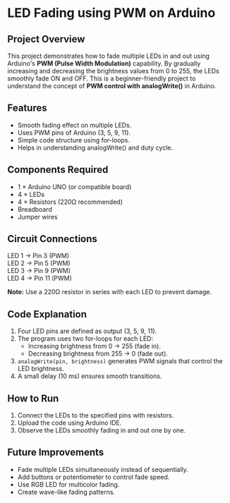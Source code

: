 # LED Fading using PWM on Arduino

## Project Overview
This project demonstrates how to fade multiple LEDs in and out using Arduino's **PWM (Pulse Width Modulation)** capability. By gradually increasing and decreasing the brightness values from 0 to 255, the LEDs smoothly fade ON and OFF. This is a beginner-friendly project to understand the concept of **PWM control with analogWrite()** in Arduino.

## Features
- Smooth fading effect on multiple LEDs.  
- Uses PWM pins of Arduino (3, 5, 9, 11).  
- Simple code structure using for-loops.  
- Helps in understanding analogWrite() and duty cycle.  

## Components Required
- 1 × Arduino UNO (or compatible board)  
- 4 × LEDs  
- 4 × Resistors (220Ω recommended)  
- Breadboard  
- Jumper wires  

## Circuit Connections
LED 1 -> Pin 3 (PWM)  
LED 2 -> Pin 5 (PWM)  
LED 3 -> Pin 9 (PWM)  
LED 4 -> Pin 11 (PWM)  

**Note:** Use a 220Ω resistor in series with each LED to prevent damage.

## Code Explanation
1. Four LED pins are defined as output (3, 5, 9, 11).  
2. The program uses two for-loops for each LED:  
   - Increasing brightness from 0 → 255 (fade in).  
   - Decreasing brightness from 255 → 0 (fade out).  
3. `analogWrite(pin, brightness)` generates PWM signals that control the LED brightness.  
4. A small delay (10 ms) ensures smooth transitions.  

## How to Run
1. Connect the LEDs to the specified pins with resistors.  
2. Upload the code using Arduino IDE.  
3. Observe the LEDs smoothly fading in and out one by one.  

## Future Improvements
- Fade multiple LEDs simultaneously instead of sequentially.  
- Add buttons or potentiometer to control fade speed.  
- Use RGB LED for multicolor fading.  
- Create wave-like fading patterns.  